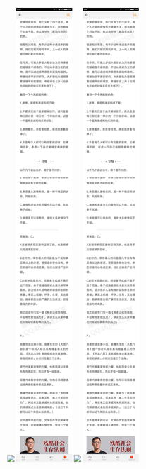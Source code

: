 ![](../../images/2017年03月/GX0302-什么是“撩”？怎么实现男女之间的惊险一跃？.jpg)
![](../../images/2017年03月/GX0302-什么是“撩”？怎么实现男女之间的惊险一跃？2.jpg)
![](../../images/2017年03月/GX0302-什么是“撩”？怎么实现男女之间的惊险一跃？.jpg)
![](../../images/2017年03月/GX0302-什么是“撩”？怎么实现男女之间的惊险一跃？2.jpg)
